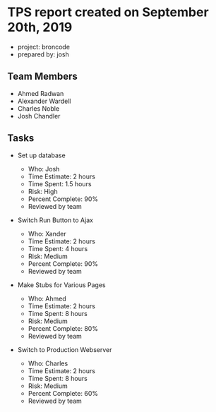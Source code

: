 # TPS report created on September 20th, 2019

* project: broncode
* prepared by: josh

## Team Members
* Ahmed Radwan
* Alexander Wardell
* Charles Noble
* Josh Chandler

## Tasks

* Set up database
    * Who: Josh
    * Time Estimate: 2 hours
    * Time Spent: 1.5 hours
    * Risk: High
    * Percent Complete: 90%
    * Reviewed by team

* Switch Run Button to Ajax
    * Who: Xander
    * Time Estimate: 2 hours
    * Time Spent: 4 hours
    * Risk: Medium
    * Percent Complete: 90%
    * Reviewed by team

* Make Stubs for Various Pages
    * Who: Ahmed
    * Time Estimate: 2 hours
    * Time Spent: 8 hours
    * Risk: Medium
    * Percent Complete: 80%
    * Reviewed by team

* Switch to Production Webserver
    * Who: Charles
    * Time Estimate: 2 hours
    * Time Spent: 8 hours
    * Risk: Medium
    * Percent Complete: 60%
    * Reviewed by team
